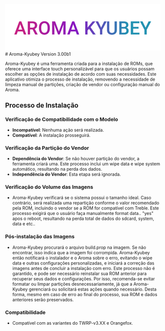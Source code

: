 <img src="Aroma-Kyubey.png">
# Aroma-Kyubey  Version 3.00b1

Aroma-Kyubey é uma ferramenta criada para a instalação de ROMs, que oferece uma interface touch personalizável para que os usuários possam escolher as opções de instalação de acordo com suas necessidades. Este aplicativo otimiza o processo de instalação, removendo a necessidade de limpeza manual de partições, criação de vendor ou configuração manual do Aroma.

## Processo de Instalação

### Verificação de Compatibilidade com o Modelo
- **Incompatível**: Nenhuma ação será realizada.
- **Compatível**: A instalação prosseguirá.

### Verificação da Partição do Vendor
- **Dependência do Vendor**: Se não houver partição do vendor, a ferramenta criará uma. Este processo inclui um wipe data e wipe system automático, resultando na perda dos dados.
- **Independência do Vendor**: Esta etapa será ignorada.

### Verificação do Volume das Imagens
- Aroma-Kyubey verificará se o sistema possui o tamanho ideal. Caso contrário, será realizada uma repartição conforme o valor recomendado pela ROM, incluindo o vendor se a ROM for compatível com Treble. Este processo exigirá que o usuário faça manualmente format data.. "yes" apos o reboot, resultando na perda total de dados do sdcard, system, data e etc..

### Pós-instalação das Imagens
- Aroma-Kyubey procurará o arquivo build.prop na imagem. Se não encontrar, isso indica que a imagem foi corrompida. Aroma-Kyubey então notificará o instalador e o Aroma sobre o erro, evitando o wipe data e outras configurações personalizadas, e iniciará a correção das imagens antes de concluir a instalação com erro. Este processo não é garantido, e pode ser necessário reinstalar sua ROM anterior para recuperar seus dados e configurações. Por isso, recomenda-se evitar formatar ou limpar partições desnecessariamente, já que a Aroma-Kyubey gerenciará ou solicitará estas ações quando necessário. Desta forma, mesmo em caso de erro ao final do processo, sua ROM e dados anteriores serão preservados.

### Compatibilidade
- Compatível com as variantes do TWRP-v3.XX e Orangefox.
